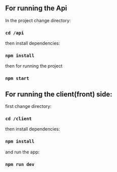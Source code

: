 ## For running the Api

In the project change directory:

### `cd /api`

then install dependencies:

### `npm install`
 
then for running the project

### `npm start`

## For running the client(front) side:

first change directory:

### `cd /client` 

then install dependencies:

### `npm install`

and run the app:

### `npm run dev` 

